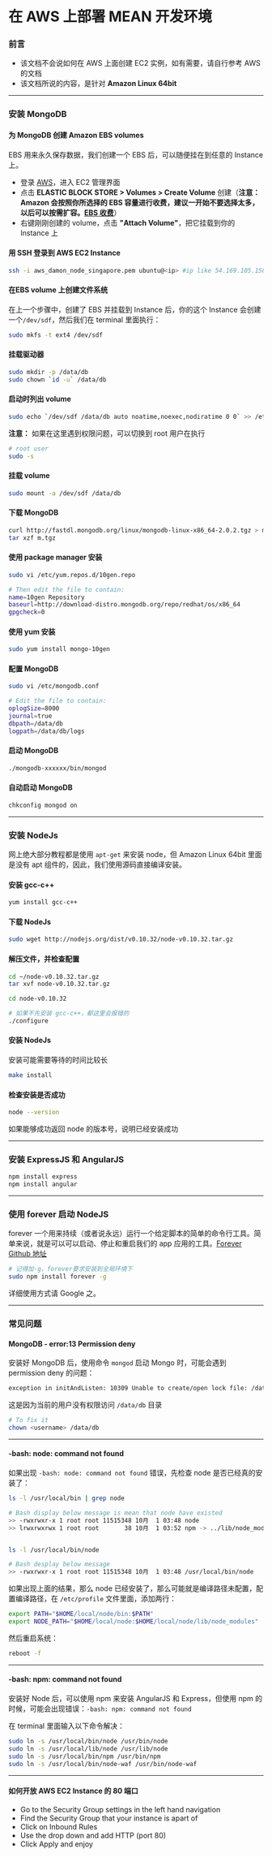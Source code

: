 # 在 AWS 上部署 MEAN 开发环境

### 前言

 - 该文档不会说如何在 AWS 上面创建 EC2 实例，如有需要，请自行参考 AWS 的文档
 - 该文档所说的内容，是针对 **Amazon Linux 64bit**

------

### 安装 MongoDB

#### 为 MongoDB 创建 Amazon EBS volumes

EBS 用来永久保存数据，我们创建一个 EBS 后，可以随便挂在到任意的 Instance 上。

- 登录 [AWS](http://aws.amazon.com/)，进入 EC2 管理界面
- 点击 **ELASTIC BLOCK STORE > Volumes > Create Volume** 创建（**注意：Amazon 会按照你所选择的 EBS 容量进行收费，建议一开始不要选择太多，以后可以按需扩容。[EBS 收费](http://aws.amazon.com/cn/ebs/pricing/)**）
- 右键刚刚创建的 volume，点击 **"Attach Volume"**，把它挂载到你的 Instance 上

#### 用 SSH 登录到 AWS EC2 Instance
```bash
ssh -i aws_damon_node_singapore.pem ubuntu@<ip> #ip like 54.169.105.158
```

#### 在EBS  volume 上创建文件系统

在上一个步骤中，创建了 EBS 并挂载到 Instance 后，你的这个 Instance 会创建一个`/dev/sdf`，然后我们在 terminal 里面执行：

```bash
sudo mkfs -t ext4 /dev/sdf
```

#### 挂载驱动器
```bash
sudo mkdir -p /data/db
sudo chown `id -u` /data/db
```

#### 启动时列出 volume 
```bash
sudo echo `/dev/sdf /data/db auto noatime,noexec,nodiratime 0 0` >> /etc/fstab
```

**注意：** 如果在这里遇到权限问题，可以切换到 root 用户在执行
```bash
# root user
sudo -s
```

#### 挂载 volume
```bash
sudo mount -a /dev/sdf /data/db
```

#### 下载 MongoDB
```bash
curl http://fastdl.mongodb.org/linux/mongodb-linux-x86_64-2.0.2.tgz > m.tgz
tar xzf m.tgz
```

#### 使用 package manager 安装
```bash
sudo vi /etc/yum.repos.d/10gen.repo

# Then edit the file to contain:
name=10gen Repository
baseurl=http://download-distro.mongodb.org/repo/redhat/os/x86_64
gpgcheck=0
```

#### 使用 yum 安装
```bash
sudo yum install mongo-10gen
```

#### 配置 MongoDB
```bash
sudo vi /etc/mongodb.conf

# Edit the file to contain:
oplogSize=8000
journal=true
dbpath=/data/db
logpath=/data/db/logs
```

#### 启动 MongoDB
```bash
./mongodb-xxxxxx/bin/mongod
```

#### 自动启动 MongoDB
```bash
chkconfig mongod on
```

------

### 安装 NodeJs

网上绝大部分教程都是使用 `apt-get` 来安装 node，但 Amazon Linux 64bit 里面是没有 apt 组件的，因此，我们使用源码直接编译安装。

#### 安装 gcc-c++
```bash
yum install gcc-c++
```

#### 下载 NodeJs
```bash
sudo wget http://nodejs.org/dist/v0.10.32/node-v0.10.32.tar.gz
```

#### 解压文件，并检查配置
```bash
cd ~/node-v0.10.32.tar.gz
tar xvf node-v0.10.32.tar.gz

cd node-v0.10.32

# 如果不先安装 gcc-c++，都这里会报错的
./configure
```

#### 安装 NodeJs
安装可能需要等待的时间比较长
```bash
make install
```

#### 检查安装是否成功
```bash
node --version
```

如果能够成功返回 node 的版本号，说明已经安装成功

------

### 安装 ExpressJS 和 AngularJS

```bash
npm install express
npm install angular
```

------

### 使用 forever 启动 NodeJS

forever 一个用来持续（或者说永远）运行一个给定脚本的简单的命令行工具。简单来说，就是可以可以启动、停止和重启我们的 app 应用的工具。[Forever Github 地址](https://github.com/nodejitsu/forever)

```bash
# 记得加-g，forever要求安装到全局环境下
sudo npm install forever -g
```

详细使用方式请 Google 之。

------

### 常见问题

#### MongoDB - error:13 Permission deny
安装好 MongoDB 后，使用命令 `mongod` 启动 Mongo 时，可能会遇到 permission deny 的问题：

```bash
exception in initAndListen: 10309 Unable to create/open lock file: /data/db/mongod.lock errno:13 Permission denied Is a mongod instance already running?, terminating
```

这是因为当前的用户没有权限访问 `/data/db` 目录

```bash
# To fix it
chown <username> /data/db
```

------

#### -bash: node: command not found

如果出现 `-bash: node: command not found` 错误，先检查 node 是否已经真的安装了：

```bash
ls -l /usr/local/bin | grep node

# Bash display below message is mean that node have existed
>> -rwxrwxr-x 1 root root 11515348 10月  1 03:48 node
>> lrwxrwxrwx 1 root root       38 10月  1 03:52 npm -> ../lib/node_modules/npm/bin/npm-cli.js


ls -l /usr/local/bin/node

# Bash desplay below message
>> -rwxrwxr-x 1 root root 11515348 10月  1 03:48 /usr/local/bin/node
```

如果出现上面的结果，那么 node 已经安装了，那么可能就是编译路径未配置，配置编译路径，在 `/etc/profile` 文件里面，添加两行：

```bash
export PATH="$HOME/local/node/bin:$PATH"
export NODE_PATH="$HOME/local/node:$HOME/local/node/lib/node_modules"
```

然后重启系统：

```bash
reboot -f
```

------

#### -bash: npm: command not found

安装好 Node 后，可以使用 npm 来安装 AngularJS 和 Express，但使用 npm 的时候，可能会出现错误：`-bash: npm: command not found`

在 terminal 里面输入以下命令解决：

```bash
sudo ln -s /usr/local/bin/node /usr/bin/node
sudo ln -s /usr/local/lib/node /usr/lib/node
sudo ln -s /usr/local/bin/npm /usr/bin/npm
sudo ln -s /usr/local/bin/node-waf /usr/bin/node-waf
```

------

#### 如何开放 AWS EC2 Instance 的 80 端口

- Go to the Security Group settings in the left hand navigation
- Find the Security Group that your instance is apart of
- Click on Inbound Rules
- Use the drop down and add HTTP (port 80)
- Click Apply and enjoy